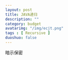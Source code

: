 ```yaml
---
layout: post
title: JAVA递归
description: ""
category: budget
avatarimg: "/img/ecjt.png"
tags : [ Recursive ]
duoshuo: false
---
```

暗示保密

